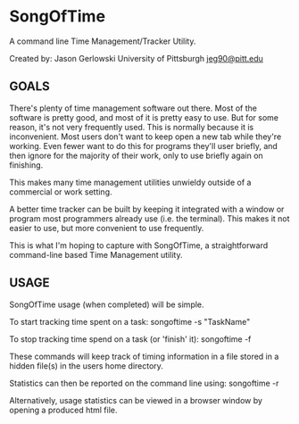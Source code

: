 SongOfTime
==========

A command line Time Management/Tracker Utility.

Created by: Jason Gerlowski
University of Pittsburgh
jeg90@pitt.edu

GOALS
-----
There's plenty of time management software out there.  Most of
the software is pretty good, and most of it is pretty easy to use.
But for some reason, it's not very frequently used.  This is normally
because it is inconvenient.  Most users don't want to keep open
a new tab while they're working.  Even fewer want to do this for 
programs they'll user briefly, and then ignore for the majority
of their work, only to use briefly again on finishing.

This makes many time management utilities unwieldy outside of a
commercial or work setting.

A better time tracker can be built by keeping it integrated with a
window or program most programmers already use (i.e. the terminal).
This makes it not easier to use, but more convenient to use frequently.

This is what I'm hoping to capture with SongOfTime, a straightforward
command-line based Time Management utility.

USAGE
-----
SongOfTime usage (when completed) will be simple.

To start tracking time spent on a task:
songoftime -s "TaskName"

To stop tracking time spend on a task (or 'finish' it):
songoftime -f

These commands will keep track of timing information in a file stored 
in a hidden file(s) in the users home directory.

Statistics can then be reported on the command line using:
songoftime -r

Alternatively, usage statistics can be viewed in a browser window
by opening a produced html file.
